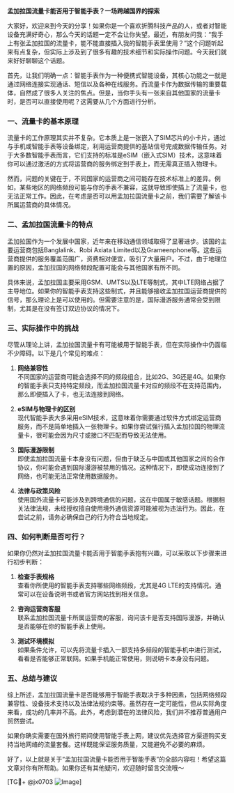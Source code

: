 **孟加拉国流量卡能否用于智能手表？一场跨越国界的探索**

大家好，欢迎来到今天的分享！如果你是一个喜欢折腾科技产品的人，或者对智能设备充满好奇心，那么今天的话题一定不会让你失望。最近，有朋友问我：“我手上有张孟加拉国的流量卡，能不能直接插入我的智能手表里使用？”这个问题听起来有点复杂，但实际上涉及到了很多有趣的技术细节和实际操作问题。今天我们就来好好聊聊这个话题。

首先，让我们明确一点：智能手表作为一种便携式智能设备，其核心功能之一就是通过网络连接实现通话、短信以及各种在线服务。而流量卡作为数据传输的重要载体，自然成了很多人关注的焦点。但是，当你手头有一张来自其他国家的流量卡时，是否可以直接使用呢？这需要从几个方面进行分析。

### 一、流量卡的基本原理

流量卡的工作原理其实并不复杂。它本质上是一张嵌入了SIM芯片的小卡片，通过与手机或智能手表等设备绑定，利用运营商提供的基站信号完成数据传输任务。对于大多数智能手表而言，它们支持的标准是eSIM（嵌入式SIM）技术，这意味着你可以通过激活的方式将运营商的服务绑定到手表上，而无需真正插入物理卡。

然而，问题的关键在于，不同国家的运营商之间可能存在技术标准上的差异。例如，某些地区的网络频段可能与你的手表不兼容，这就导致即使插上了流量卡，也无法正常工作。因此，在考虑是否可以用孟加拉国流量卡之前，我们需要了解该卡所属运营商的具体情况。

### 二、孟加拉国流量卡的特点

孟加拉国作为一个发展中国家，近年来在移动通信领域取得了显著进步。该国的主要运营商包括Banglalink、Robi Axiata Limited以及Grameenphone等。这些运营商提供的服务覆盖范围广，资费相对便宜，吸引了大量用户。不过，由于地理位置的原因，孟加拉国的网络频段配置可能会与其他国家有所不同。

具体来说，孟加拉国主要采用GSM、UMTS以及LTE等制式，其中LTE网络占据了主导地位。如果你的智能手表支持这些制式，并且能够接收孟加拉国运营商提供的信号，那么理论上是可以使用的。但需要注意的是，国际漫游服务通常会受到限制，尤其是在没有签订双边协议的情况下。

### 三、实际操作中的挑战

尽管从理论上讲，孟加拉国流量卡有可能被用于智能手表，但在实际操作中仍面临不少障碍。以下是几个常见的难点：

1. **网络兼容性**  
   不同国家的运营商可能会选择不同的频段组合，比如2G、3G还是4G。如果你的智能手表只支持特定频段，而孟加拉国流量卡对应的频段不在支持范围内，那么即便插入了卡，也无法连接到网络。

2. **eSIM与物理卡的区别**  
   现代智能手表大多采用eSIM技术，这意味着你需要通过软件方式绑定运营商服务，而不是简单地插入一张物理卡。如果你尝试强行插入孟加拉国的物理流量卡，很可能会因为尺寸或接口不匹配而导致无法使用。

3. **国际漫游限制**  
   即使孟加拉国流量卡本身没有问题，但由于缺乏与中国或其他国家之间的合作协议，你可能会遇到国际漫游被禁用的情况。这种情况下，即使成功连接到了网络，也可能无法正常使用数据服务。

4. **法律与政策风险**  
   使用国外流量卡可能涉及到跨境通信的问题，这在中国属于敏感话题。根据相关法律法规，未经授权擅自使用境外通信资源可能被视为违法行为。因此，在尝试之前，请务必确保自己的行为符合当地规定。

### 四、如何判断是否可行？

如果你仍然对孟加拉国流量卡能否用于智能手表抱有兴趣，可以采取以下步骤来进行初步判断：

1. **检查手表规格**  
   查看你所使用的智能手表支持哪些网络频段，尤其是4G LTE的支持情况。通常可以在设备说明书或者官方网站找到相关信息。

2. **咨询运营商客服**  
   联系孟加拉国流量卡所属运营商的客服，询问该卡是否支持国际漫游，并确认是否能够在你的智能手表上使用。

3. **测试环境模拟**  
   如果条件允许，可以先将流量卡插入一部支持多频段的智能手机中进行测试，看看是否能够正常联网。如果手机能正常使用，则说明卡本身没有问题。

### 五、总结与建议

综上所述，孟加拉国流量卡是否能够用于智能手表取决于多种因素，包括网络频段兼容性、设备技术支持以及法律法规约束等。虽然存在一定可能性，但从实际角度来看，成功的几率并不高。此外，考虑到潜在的法律风险，我们并不推荐普通用户贸然尝试。

如果你确实需要在国外旅行期间使用智能手表上网，建议优先选择官方渠道购买支持当地网络的流量套餐。这样既能保证服务质量，又能避免不必要的麻烦。

好了，以上就是关于“孟加拉国流量卡能否用于智能手表”的全部内容啦！希望这篇文章对你有所帮助。如果你还有其他疑问，欢迎随时留言交流哦～

[TG💪+ @jx0703 ![Image](https://github.com/user-attachments/assets/dbca1d08-cadb-493c-b0ec-ad6f7a83f270)]